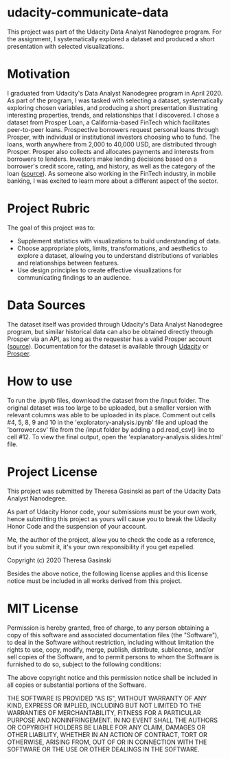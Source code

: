 # udacity-communicate-data
This project was part of the Udacity Data Analyst Nanodegree program. For the assignment, I systematically explored a dataset and produced a short presentation with selected visualizations. 

# Motivation
I graduated from Udacity's Data Analyst Nanodegree program in April 2020. As part of the program, I was tasked with selecting a dataset, systematically exploring chosen variables, and producing a short presentation illustrating interesting properties, trends, and relationships that I discovered. I chose a dataset from Prosper Loan, a California-based FinTech which facilitates peer-to-peer loans. Prospective borrowers request personal loans through Prosper, with individual or institutional investors choosing who to fund. The loans, worth anywhere from 2,000 to 40,000 USD, are distributed through Prosper. Prosper also collects and allocates payments and interests from borrowers to lenders. Investors make lending decisions based on a borrower's credit score, rating, and history, as well as the category of the loan ([source](https://en.wikipedia.org/wiki/Prosper_Marketplace)). As someone also working in the FinTech industry, in mobile banking, I was excited to learn more about a different aspect of the sector. 

# Project Rubric
The goal of this project was to:

+ Supplement statistics with visualizations to build understanding of data.
+ Choose appropriate plots, limits, transformations, and aesthetics to explore a dataset, allowing you to understand distributions of variables and relationships between features.
+ Use design principles to create effective visualizations for communicating findings to an audience.

# Data Sources
The dataset itself was provided through Udacity's Data Analyst Nanodegree program, but similar historical data can also be obtained directly through Prosper via an API, as long as the requester has a valid Prosper account ([source](https://prosper.zendesk.com/hc/en-us/articles/210013083-Where-can-I-download-Prosper-loan-data-)). Documentation for the dataset is available through [Udacity](https://docs.google.com/spreadsheets/d/1gDyi_L4UvIrLTEC6Wri5nbaMmkGmLQBk-Yx3z0XDEtI/edit#gid=0) or [Prosper](https://www.prosper.com/Downloads/Services/Documentation/ProsperDataExport_Details.html).

# How to use
To run the .ipynb files, download the dataset from the /input folder. The original dataset was too large to be uploaded, but a smaller version with relevant columns was able to be uploaded in its place. Comment out cells #4, 5, 8, 9 and 10 in the 'exploratory-analysis.ipynb' file and upload the 'borrower.csv' file from the /input folder by adding a pd.read_csv() line to cell #12. To view the final output, open the 'explanatory-analysis.slides.html' file. 

# Project License
This project was submitted by Theresa Gasinski as part of the Udacity Data Analyst Nanodegree.

As part of Udacity Honor code, your submissions must be your own work, hence submitting this project as yours will cause you to break the Udacity Honor Code and the suspension of your account.

Me, the author of the project, allow you to check the code as a reference, but if you submit it, it's your own responsibility if you get expelled.

Copyright (c) 2020 Theresa Gasinski

Besides the above notice, the following license applies and this license notice must be included in all works derived from this project.

# MIT License

Permission is hereby granted, free of charge, to any person obtaining a copy of this software and associated documentation files (the "Software"), to deal in the Software without restriction, including without limitation the rights to use, copy, modify, merge, publish, distribute, sublicense, and/or sell copies of the Software, and to permit persons to whom the Software is furnished to do so, subject to the following conditions:

The above copyright notice and this permission notice shall be included in all copies or substantial portions of the Software.

THE SOFTWARE IS PROVIDED "AS IS", WITHOUT WARRANTY OF ANY KIND, EXPRESS OR IMPLIED, INCLUDING BUT NOT LIMITED TO THE WARRANTIES OF MERCHANTABILITY, FITNESS FOR A PARTICULAR PURPOSE AND NONINFRINGEMENT. IN NO EVENT SHALL THE AUTHORS OR COPYRIGHT HOLDERS BE LIABLE FOR ANY CLAIM, DAMAGES OR OTHER LIABILITY, WHETHER IN AN ACTION OF CONTRACT, TORT OR OTHERWISE, ARISING FROM, OUT OF OR IN CONNECTION WITH THE SOFTWARE OR THE USE OR OTHER DEALINGS IN THE SOFTWARE.
